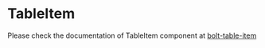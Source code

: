 # TableItem

Please check the documentation of TableItem component at [bolt-table-item](https://bolt.pismolabs.io/packages-core-components-table-item)
